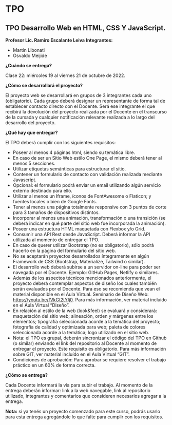 # TPO
## TPO Desarrollo Web en HTML, CSS Y JavaScript.

**Profesor Lic. Ramiro Escalante Leiva**
**Integrantes:**

- Martin Libonati
- Osvaldo Meijide

**¿Cuándo se entrega?**

Clase 22: miércoles 19 al viernes 21 de octubre de 2022.

**¿Cómo se desarrollará el proyecto?**

El proyecto web se desarrollará en grupos de 3 integrantes cada uno (obligatorio).
Cada grupo deberá designar un representante de forma tal de establecer contacto directo con el Docente.
Será ese integrante el que recibirá la devolución del proyecto realizada por el Docente en el transcurso de la cursada y cualquier notificación relevante realizada a lo largo del desarrollo del proyecto.

**¿Qué hay que entregar?**

El TPO deberá cumplir con los siguientes requisitos:
- Poseer al menos 4 páginas html, siendo su temática libre.
- En caso de ser un Sitio Web estilo One Page, el mismo deberá tener al menos 5 secciones.
- Utilizar etiquetas semánticas para estructurar el sitio.
- Contener un formulario de contacto con validación realizada mediante Javascript.
- Opcional: el formulario podrá enviar un email utilizando algún servicio externo destinado para ello.
- Utilizar al menos un Iframe, íconos de FontAwesome o Flaticon; y fuentes locales o bien de Google Fonts.
- Tener al menos una página totalmente responsive con 3 puntos de corte para 3 tamaños de dispositivos distintos.
- Incorporar al menos una animación, transformación o una transición (se deberá indicar en qué parte del sitio web fue incorporada la animación).
- Poseer una estructura HTML maquetada con Flexbox y/o Grid.
- Consumir una API Rest desde JavaScript. Deberá informar la API utilizada al momento de entregar el TPO.
- En caso de querer utilizar Bootstrap (no es obligatorio), sólo podrá hacerlo en la página del formulario del sitio web.
- No se aceptarán proyectos desarrollados íntegramente en algún Framework de CSS (Bootstrap, Materialize, Tailwind o similar).
- El desarrollo web deberá subirse a un servidor on-line para poder ser navegada por el Docente. Ejemplo: GitHub Pages, Netlify o similares.
- Además de los aspectos técnicos mencionados anteriormente, el proyecto deberá contemplar aspectos de diseño los cuales también serán evaluados por el Docente. Para eso se recomienda que vean el material disponible en el Aula Virtual. Seminario de Diseño Web: https://youtu.be/fVkGt2tYIj0. Para más información, ver material incluído en el Aula Virtual “Diseño”.
- En relación al estilo de la web (look&feel) se evaluará y considerará: maquetación del sitio web; alineación, orden y márgenes entre los elementos; tipografía seleccionada acorde a la temática del proyecto; fotografía de calidad y optimizada para web; paleta de colores seleccionada acorde a la temática; logo utilizado en el sitio web.
- Nota: el TPO es grupal, deberán sincronizar el código del TPO en Github (o similar) enviando el link del repositorio al Docente al momento de entregar el proyecto. Este requisito es obligatorio. Para más información sobre GIT, ver material incluído en el Aula Virtual “GIT”.
- Condiciones de aprobación:
Para aprobar se requiere resolver el trabajo práctico en un 60% de forma correcta.

**¿Cómo se entrega?**

Cada Docente informará la vía para subir el trabajo.
Al momento de la entrega deberán informar: link a la web navegable, link al repositorio utilizado, integrantes y comentarios que consideren necesarios agregar a la entrega.

**Nota:** si ya tenés un proyecto comenzado para este curso, podrás usarlo para esta entrega agregándole lo que falte para cumplir con los requisitos.
